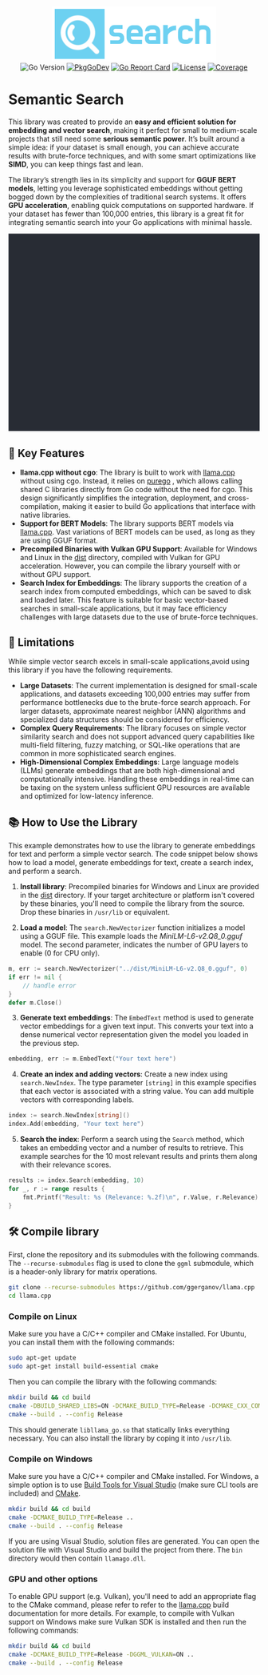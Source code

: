 <p align="center">
<img width="330" height="110" src=".github/logo.png" border="0" alt="kelindar/search">
<br>
<img src="https://img.shields.io/github/go-mod/go-version/kelindar/search" alt="Go Version">
<a href="https://pkg.go.dev/github.com/kelindar/search"><img src="https://pkg.go.dev/badge/github.com/kelindar/search" alt="PkgGoDev"></a>
<a href="https://goreportcard.com/report/github.com/kelindar/search"><img src="https://goreportcard.com/badge/github.com/kelindar/search" alt="Go Report Card"></a>
<a href="https://opensource.org/licenses/MIT"><img src="https://img.shields.io/badge/License-MIT-blue.svg" alt="License"></a>
<a href="https://coveralls.io/github/kelindar/search"><img src="https://coveralls.io/repos/github/kelindar/search/badge.svg" alt="Coverage"></a>
</p>

# Semantic Search

This library was created to provide an **easy and efficient solution for embedding and vector search**, making it perfect for small to medium-scale projects that still need some **serious semantic power**. It’s built around a simple idea: if your dataset is small enough, you can achieve accurate results with brute-force techniques, and with some smart optimizations like **SIMD**, you can keep things fast and lean.

The library’s strength lies in its simplicity and support for **GGUF BERT models**, letting you leverage sophisticated embeddings without getting bogged down by the complexities of traditional search systems. It offers **GPU acceleration**, enabling quick computations on supported hardware. If your dataset has fewer than 100,000 entries, this library is a great fit for integrating semantic search into your Go applications with minimal hassle.

![demo](./.github/demo.gif)

## 🚀 Key Features

- **llama.cpp without cgo**: The library is built to work with [llama.cpp](https://github.com/ggerganov/llama.cpp) without using cgo. Instead, it relies on [purego](https://github.com/ebitengine/purego) , which allows calling shared C libraries directly from Go code without the need for cgo. This design significantly simplifies the integration, deployment, and cross-compilation, making it easier to build Go applications that interface with native libraries.
- **Support for BERT Models**: The library supports BERT models via [llama.cpp](https://github.com/ggerganov/llama.cpp/pull/5423). Vast variations of BERT models can be used, as long as they are using GGUF format.
- **Precompiled Binaries with Vulkan GPU Support**: Available for Windows and Linux in the [dist](dist) directory, compiled with Vulkan for GPU acceleration. However, you can compile the library yourself with or without GPU support.
- **Search Index for Embeddings**: The library supports the creation of a search index from computed embeddings, which can be saved to disk and loaded later. This feature is suitable for basic vector-based searches in small-scale applications, but it may face efficiency challenges with large datasets due to the use of brute-force techniques.

## 🤔 Limitations

While simple vector search excels in small-scale applications,avoid using this library if you have the following requirements.

- **Large Datasets**: The current implementation is designed for small-scale applications, and datasets exceeding 100,000 entries may suffer from performance bottlenecks due to the brute-force search approach. For larger datasets, approximate nearest neighbor (ANN) algorithms and specialized data structures should be considered for efficiency.
- **Complex Query Requirements**: The library focuses on simple vector similarity search and does not support advanced query capabilities like multi-field filtering, fuzzy matching, or SQL-like operations that are common in more sophisticated search engines.
- **High-Dimensional Complex Embeddings**: Large language models (LLMs) generate embeddings that are both high-dimensional and computationally intensive. Handling these embeddings in real-time can be taxing on the system unless sufficient GPU resources are available and optimized for low-latency inference.

## 📚 How to Use the Library

This example demonstrates how to use the library to generate embeddings for text and perform a simple vector search. The code snippet below shows how to load a model, generate embeddings for text, create a search index, and perform a search.

1. **Install library**: Precompiled binaries for Windows and Linux are provided in the [dist](dist) directory. If your target architecture or platform isn't covered by these binaries, you'll need to compile the library from the source. Drop these binaries in `/usr/lib` or equivalent.

1. **Load a model**: The `search.NewVectorizer` function initializes a model using a GGUF file. This example loads the _MiniLM-L6-v2.Q8_0.gguf_ model. The second parameter, indicates the number of GPU layers to enable (0 for CPU only).

```go
m, err := search.NewVectorizer("../dist/MiniLM-L6-v2.Q8_0.gguf", 0)
if err != nil {
    // handle error
}
defer m.Close()
```

3. **Generate text embeddings**: The `EmbedText` method is used to generate vector embeddings for a given text input. This converts your text into a dense numerical vector representation given the model you loaded in the previous step.

```go
embedding, err := m.EmbedText("Your text here")
```

4. **Create an index and adding vectors**: Create a new index using `search.NewIndex`. The type parameter `[string]` in this example specifies that each vector is associated with a string value. You can add multiple vectors with corresponding labels.

```go
index := search.NewIndex[string]()
index.Add(embedding, "Your text here")
```

5. **Search the index**: Perform a search using the `Search` method, which takes an embedding vector and a number of results to retrieve. This example searches for the 10 most relevant results and prints them along with their relevance scores.

```go
results := index.Search(embedding, 10)
for _, r := range results {
    fmt.Printf("Result: %s (Relevance: %.2f)\n", r.Value, r.Relevance)
}
```

## 🛠 Compile library

First, clone the repository and its submodules with the following commands. The `--recurse-submodules` flag is used to clone the `ggml` submodule, which is a header-only library for matrix operations.

```bash
git clone --recurse-submodules https://github.com/ggerganov/llama.cpp
cd llama.cpp
```

### Compile on Linux

Make sure you have a C/C++ compiler and CMake installed. For Ubuntu, you can install them with the following commands:

```bash
sudo apt-get update
sudo apt-get install build-essential cmake
```

Then you can compile the library with the following commands:

```bash
mkdir build && cd build
cmake -DBUILD_SHARED_LIBS=ON -DCMAKE_BUILD_TYPE=Release -DCMAKE_CXX_COMPILER=g++ -DCMAKE_C_COMPILER=gcc ..
cmake --build . --config Release
```

This should generate `libllama_go.so` that statically links everything necessary. You can also install the library by coping it into `/usr/lib`.

### Compile on Windows

Make sure you have a C/C++ compiler and CMake installed. For Windows, a simple option is to use [Build Tools for Visual Studio](https://visualstudio.microsoft.com/downloads/) (make sure CLI tools are included) and [CMake](https://cmake.org/download/).

```bash
mkdir build && cd build
cmake -DCMAKE_BUILD_TYPE=Release ..
cmake --build . --config Release
```

If you are using Visual Studio, solution files are generated. You can open the solution file with Visual Studio and build the project from there. The `bin` directory would then contain `llamago.dll`.

### GPU and other options

To enable GPU support (e.g. Vulkan), you'll need to add an appropriate flag to the CMake command, please refer to refer to the [llama.cpp](https://github.com/ggerganov/llama.cpp/blob/master/docs/build.md#vulkan) build documentation for more details. For example, to compile with Vulkan support on Windows make sure Vulkan SDK is installed and then run the following commands:

```bash
mkdir build && cd build
cmake -DCMAKE_BUILD_TYPE=Release -DGGML_VULKAN=ON ..
cmake --build . --config Release
```
